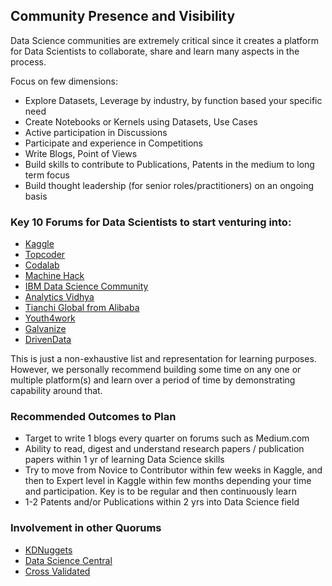 ## Community Presence and Visibility

Data Science communities are extremely critical since it creates a platform for Data Scientists to collaborate, share and learn many aspects in the process.

Focus on few dimensions:
- Explore Datasets, Leverage by industry, by function based your specific need
- Create Notebooks or Kernels using Datasets, Use Cases
- Active participation in Discussions
- Participate and experience in Competitions
- Write Blogs, Point of Views
- Build skills to contribute to Publications, Patents in the medium to long term focus
- Build thought leadership (for senior roles/practitioners) on an ongoing basis

### Key 10 Forums for Data Scientists to start venturing into:

- [Kaggle](www.kaggle.com)
- [Topcoder](https://www.topcoder.com/)
- [Codalab](https://codalab.org/)
- [Machine Hack](https://machinehack.com/)
- [IBM Data Science Community](https://community.ibm.com/community/user/home)
- [Analytics Vidhya](https://www.analyticsvidhya.com/)
- [Tianchi Global from Alibaba](https://tianchi-global.com/home/)
- [Youth4work](https://www.youth4work.com/)
- [Galvanize](https://www.galvanize.com/)
- [DrivenData](https://www.drivendata.org/)

This is just a non-exhaustive list and representation for learning purposes. However, we personally recommend building some time on any one or multiple platform(s) and learn over a period of time by demonstrating capability around that.

### Recommended Outcomes to Plan

- Target to write 1 blogs every quarter on forums such as Medium.com
- Ability to read, digest and understand research papers / publication papers within 1 yr of learning Data Science skills
- Try to move from Novice to Contributor within few weeks in Kaggle, and then to Expert level in Kaggle within few months depending your time and participation. Key is to be regular and then continuously learn
- 1-2 Patents and/or Publications within 2 yrs into Data Science field


### Involvement in other Quorums

- [KDNuggets](http://www.kdnuggets.com/)
- [Data Science Central](https://www.datasciencecentral.com/)
- [Cross Validated](https://stats.stackexchange.com/)


